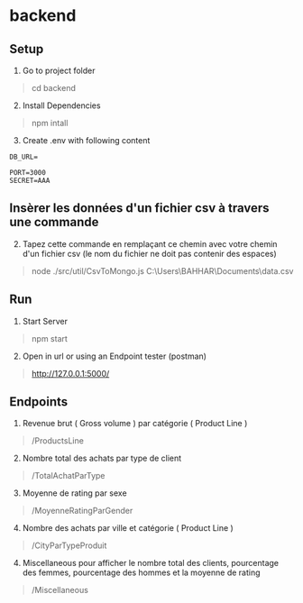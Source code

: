 # backend

## Setup

1. Go to project folder

> cd backend

2. Install Dependencies

> npm intall

3. Create .env with following content

````
DB_URL=

PORT=3000
SECRET=AAA
````
## Insèrer les données d'un fichier csv à travers une commande

2. Tapez cette commande en remplaçant ce chemin avec votre chemin d'un fichier csv (le nom du fichier ne doit pas contenir des espaces) 

> node ./src/util/CsvToMongo.js C:\Users\BAHHAR\Documents\data.csv


## Run

1. Start Server

> npm start

2. Open in url or using an Endpoint tester (postman)

> http://127.0.0.1:5000/

## Endpoints

1. Revenue brut ( Gross volume ) par catégorie ( Product Line )

> /ProductsLine

2. Nombre total des achats par type de client

> /TotalAchatParType

3. Moyenne de rating par sexe

> /MoyenneRatingParGender

4. Nombre des achats par ville et catégorie ( Product Line )

> /CityParTypeProduit

4. Miscellaneous pour afficher le nombre total des clients, pourcentage des femmes, pourcentage des hommes et la moyenne de rating

> /Miscellaneous
